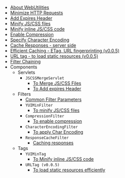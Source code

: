   * [About WebUtilities](WebUtilities.md)
  * [Minimize HTTP Requests](JSCSSMergeServlet.md)
  * [Add Expires Header](AddExpiresHeader.md)
  * [Minify JS/CSS files](YUIMinFilter.md)
  * [Minify inline JS/CSS code](YUIMinTag.md)
  * [Enable Compression](CompressionFilter.md)
  * [Specify Character Encoding](CharacterEncodingFilter.md)
  * [Cache Responses - server side](ResponseCacheFilter.md)
  * [Efficient Caching - ETag, URL fingerprinting (v0.0.5)](EfficientCaching005.md)
  * [URL tag - to load static resources (v0.0.5)](URLTag005.md)
  * [Filter Chaining](ChainingOrder.md)
  * Components
    * Servlets
      * `JSCSSMergeServlet`
        * [To Merge JS/CSS Files](JSCSSMergeServlet.md)
        * [To Add expires Header](AddExpiresHeader.md)
    * Filters
      * [Common Filter Parameters](CommonFilterParameters.md)
      * `YUIMinFilter`
        * [To minify JS/CSS files](YUIMinFilter.md)
      * `CompressionFilter`
        * [To enable compression](CompressionFilter.md)
      * `CharacterEncodingFilter`
        * [To apply Char Encoding](CharacterEncodingFilter.md)
      * `ResponseCacheFilter`
        * [Caching responses](ResponseCacheFilter.md)
    * Tags
      * `YUIMinTag`
        * [To Minify inline JS/CSS code](YUIMinTag.md)
      * `URLTag (v0.0.5)`
        * [To load static resources efficiently](URLTag.md)